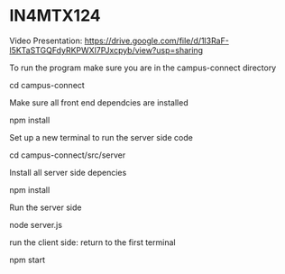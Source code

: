 # IN4MTX124

Video Presentation: https://drive.google.com/file/d/1l3RaF-l5KTaSTGQFdyRKPWXl7PJxcpyb/view?usp=sharing

To run the program make sure you are in the campus-connect directory 

  cd campus-connect 

  
Make sure all front end dependcies are installed 

  npm install 

  
Set up a new terminal to run the server side code

  cd campus-connect/src/server

  
Install all server side depencies

  npm install

  
Run the server side 

  node server.js

  
run the client side: return to the first terminal 

  npm start
